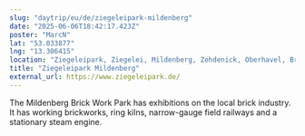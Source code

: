 ```yaml
---
slug: "daytrip/eu/de/ziegeleipark-mildenberg"
date: "2025-06-06T18:42:17.423Z"
poster: "MarcN"
lat: "53.033877"
lng: "13.306415"
location: "Ziegeleipark, Ziegelei, Mildenberg, Zehdenick, Oberhavel, Brandenburg, 16792, Deutschland"
title: "Ziegeleipark Mildenberg"
external_url: https://www.ziegeleipark.de/
---
```

The Mildenberg Brick Work Park has exhibitions on the local brick industry. It has working brickworks, ring kilns, narrow-gauge field railways and a stationary steam engine. 